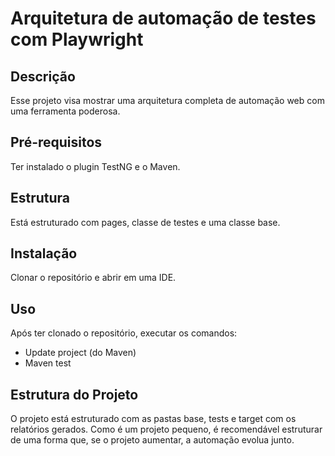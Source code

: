 # Arquitetura de automação de testes com Playwright

## Descrição
Esse projeto visa mostrar uma arquitetura completa de automação web com uma ferramenta poderosa.

## Pré-requisitos
Ter instalado o plugin TestNG e o Maven.

## Estrutura
Está estruturado com pages, classe de testes e uma classe base.

## Instalação
Clonar o repositório e abrir em uma IDE.

## Uso
Após ter clonado o repositório, executar os comandos:
- Update project (do Maven)
- Maven test

## Estrutura do Projeto
O projeto está estruturado com as pastas base, tests e target com os relatórios gerados. Como é um projeto pequeno, é recomendável estruturar de uma forma que, se o projeto aumentar, a automação evolua junto.

